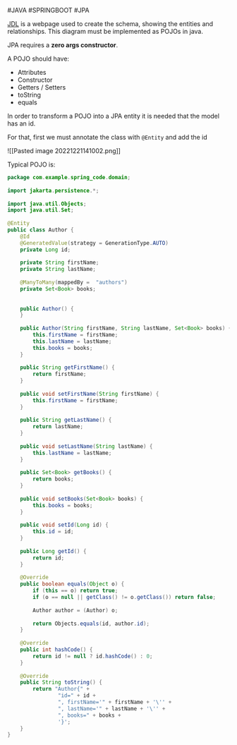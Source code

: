 #JAVA #SPRINGBOOT #JPA

[JDL](https://start.jhipster.tech/jdl-studio/) is a webpage used to create the schema, showing the entities and relationships. This diagram must be implemented as POJOs in java.

JPA requires a **zero args constructor**.

A POJO should have:
- Attributes
- Constructor
- Getters / Setters
- toString
- equals

In order to transform a POJO into a JPA entity it is needed that the model has an id.

For that, first we must annotate the class with `@Entity` and add the id

![[Pasted image 20221221141002.png]]

Typical POJO is:

```java
package com.example.spring_code.domain;  
  
import jakarta.persistence.*;  
  
import java.util.Objects;  
import java.util.Set;  
  
@Entity  
public class Author {  
    @Id  
    @GeneratedValue(strategy = GenerationType.AUTO)  
    private Long id;  
  
    private String firstName;  
    private String lastName;  
  
    @ManyToMany(mappedBy =  "authors")  
    private Set<Book> books;  
  
  
    public Author() {  
    }  
  
    public Author(String firstName, String lastName, Set<Book> books) {  
        this.firstName = firstName;  
        this.lastName = lastName;  
        this.books = books;  
    }  
  
    public String getFirstName() {  
        return firstName;  
    }  
  
    public void setFirstName(String firstName) {  
        this.firstName = firstName;  
    }  
  
    public String getLastName() {  
        return lastName;  
    }  
  
    public void setLastName(String lastName) {  
        this.lastName = lastName;  
    }  
  
    public Set<Book> getBooks() {  
        return books;  
    }  
  
    public void setBooks(Set<Book> books) {  
        this.books = books;  
    }  
  
    public void setId(Long id) {  
        this.id = id;  
    }  
  
    public Long getId() {  
        return id;  
    }  
  
    @Override  
    public boolean equals(Object o) {  
        if (this == o) return true;  
        if (o == null || getClass() != o.getClass()) return false;  
  
        Author author = (Author) o;  
  
        return Objects.equals(id, author.id);  
    }  
  
    @Override  
    public int hashCode() {  
        return id != null ? id.hashCode() : 0;  
    }  
  
	@Override  
	public String toString() {  
	    return "Author{" +  
	            "id=" + id +  
	            ", firstName='" + firstName + '\'' +  
	            ", lastName='" + lastName + '\'' +  
	            ", books=" + books +  
	            '}';  
	}
}
```